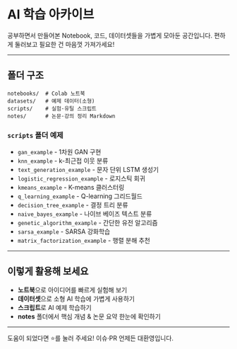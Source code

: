 # AI 학습 아카이브

공부하면서 만들어본 Notebook, 코드, 데이터셋들을 가볍게 모아둔 공간입니다. 편하게 둘러보고 필요한 건 마음껏 가져가세요!

---

## 폴더 구조

```
notebooks/  # Colab 노트북
datasets/   # 예제 데이터(소형)
scripts/    # 실험·유틸 스크립트
notes/      # 논문·강의 정리 Markdown
```

### `scripts` 폴더 예제

- `gan_example` - 1차원 GAN 구현
- `knn_example` - k-최근접 이웃 분류
- `text_generation_example` - 문자 단위 LSTM 생성기
- `logistic_regression_example` - 로지스틱 회귀
- `kmeans_example` - K-means 클러스터링
- `q_learning_example` - Q-learning 그리드월드
- `decision_tree_example` - 결정 트리 분류
- `naive_bayes_example` - 나이브 베이즈 텍스트 분류
- `genetic_algorithm_example` - 간단한 유전 알고리즘
- `sarsa_example` - SARSA 강화학습
- `matrix_factorization_example` - 행렬 분해 추천

---

## 이렇게 활용해 보세요

- **노트북**으로 아이디어를 빠르게 실험해 보기
- **데이터셋**으로 소형 AI 학습에 가볍게 사용하기 
- **스크립트**로 AI 예제 학습하기
- **notes** 폴더에서 핵심 개념 & 논문 요약 한눈에 확인하기

---
도움이 되었다면 ⭐️를 눌러 주세요! 이슈·PR 언제든 대환영입니다.
